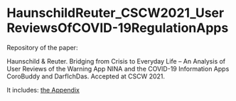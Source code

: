 # HaunschildReuter_CSCW2021_UserReviewsOfCOVID-19RegulationApps
Repository of the paper:

Haunschild & Reuter. Bridging from Crisis to Everyday Life – An Analysis of User Reviews of the Warning App NINA and the COVID-19 Information Apps CoroBuddy and DarfIchDas. 
Accepted at CSCW 2021.

It includes:
[the Appendix](https://github.com/HaunschildJ/HaunschildReuter_CSCW2021_UserReviewsOfCOVID-19RegulationApps/files/6946398/CSCW21_CovidApps_APPENDIX.1.pdf)



